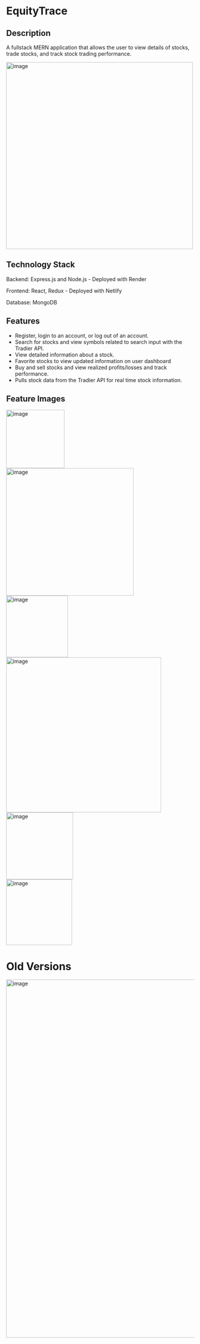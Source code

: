 # EquityTrace 

## Description
A fullstack MERN application that allows the user to view details of stocks, trade stocks, and track stock trading performance.

<img width="500" alt="image" src="https://github.com/XChen601/StockTrace/assets/72898664/afa398ac-2253-4b78-a61a-04e4e3f109fd">

## Technology Stack
Backend: Express.js and Node.js - Deployed with Render

Frontend: React, Redux - Deployed with Netlify

Database: MongoDB

## Features
* Register, login to an account, or log out of an account.
* Search for stocks and view symbols related to search input with the Tradier API.
* View detailed information about a stock.
* Favorite stocks to view updated information on user dashboard
* Buy and sell stocks and view realized profits/losses and track performance.
* Pulls stock data from the Tradier API for real time stock information.

## Feature Images
<img width="156" alt="image" src="https://github.com/XChen601/StockTrace/assets/72898664/432b4511-2034-43cd-8a3b-febe33c623c7">
<br>
<img width="341" alt="image" src="https://github.com/XChen601/StockTrace/assets/72898664/880f232d-8446-49f7-94ec-143a8653fdd2">
<br>
<img width="165" alt="image" src="https://github.com/XChen601/StockTrace/assets/72898664/f7e9697f-f48c-491e-8c0e-b8d4b6e1524b">
<br>
<img width="415" alt="image" src="https://github.com/XChen601/StockTrace/assets/72898664/2e8cfe0e-517c-48ed-bc8b-805ee8433b66">
<br>
<img width="179" alt="image" src="https://github.com/XChen601/StockTrace/assets/72898664/a1021d19-a802-46c5-a75d-e37f7b201c29">
<br>
<img width="176" alt="image" src="https://github.com/XChen601/StockTrace/assets/72898664/46a6a153-8462-4832-ac9b-0383615e0303">

# Old Versions
<img width="958" alt="image" src="https://github.com/XChen601/StockTrace/assets/72898664/2db2ab78-244d-4e77-9945-c39096e9d1c7">

